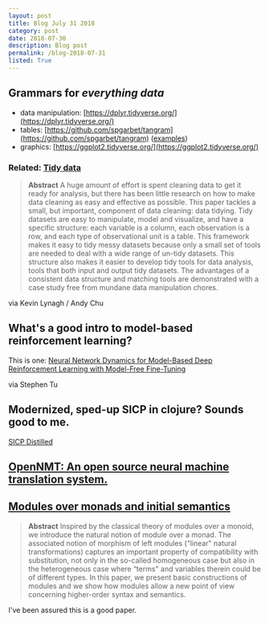 ```yaml
---
layout: post
title: Blog July 31 2018
category: post
date: 2018-07-30
description: Blog post
permalink: /blog-2018-07-31
listed: True
---
```


## Grammars for *everything data*

- data manipulation: [https://dplyr.tidyverse.org/](https://dplyr.tidyverse.org/)
- tables: [https://github.com/spgarbet/tangram](https://github.com/spgarbet/tangram)
  ([examples](http://htmlpreview.github.io/?https://github.com/spgarbet/tg/blob/master/vignettes/example.html))
- graphics: [https://ggplot2.tidyverse.org/](https://ggplot2.tidyverse.org/)

### Related: [Tidy data](http://vita.had.co.nz/papers/tidy-data.html)

> **Abstract** A huge amount of effort is spent cleaning data to get it ready for analysis, but there has been little research on how to make data cleaning as easy and effective as possible. This paper tackles a small, but important, component of data cleaning: data tidying. Tidy datasets are easy to manipulate, model and visualize, and have a specific structure: each variable is a column, each observation is a row, and each type of observational unit is a table. This framework makes it easy to tidy messy datasets because only a small set of tools are needed to deal with a wide range of un-tidy datasets. This structure also makes it easier to develop tidy tools for data analysis, tools that both input and output tidy datasets. The advantages of a consistent data structure and matching tools are demonstrated with a case study free from mundane data manipulation chores.

via Kevin Lynagh / Andy Chu

## What's a good intro to model-based reinforcement learning?

This is one: [Neural Network Dynamics for Model-Based Deep Reinforcement Learning with Model-Free Fine-Tuning](https://arxiv.org/abs/1708.02596)

via Stephen Tu

## Modernized, sped-up SICP in clojure? Sounds good to me.

[SICP Distilled](http://www.sicpdistilled.com/)

## [OpenNMT: An open source neural machine translation system.](http://opennmt.net/)

## [Modules over monads and initial semantics](https://core.ac.uk/download/pdf/82446920.pdf)

> **Abstract** Inspired by the classical theory of modules over a monoid, we introduce the natural notion
> of module over a monad. The associated notion of morphism of left modules (“linear"
> natural transformations) captures an important property of compatibility with substitution,
> not only in the so-called homogeneous case but also in the heterogeneous case where
> “terms" and variables therein could be of different types. In this paper, we present basic
> constructions of modules and we show how modules allow a new point of view concerning
> higher-order syntax and semantics.

I've been assured this is a good paper.
